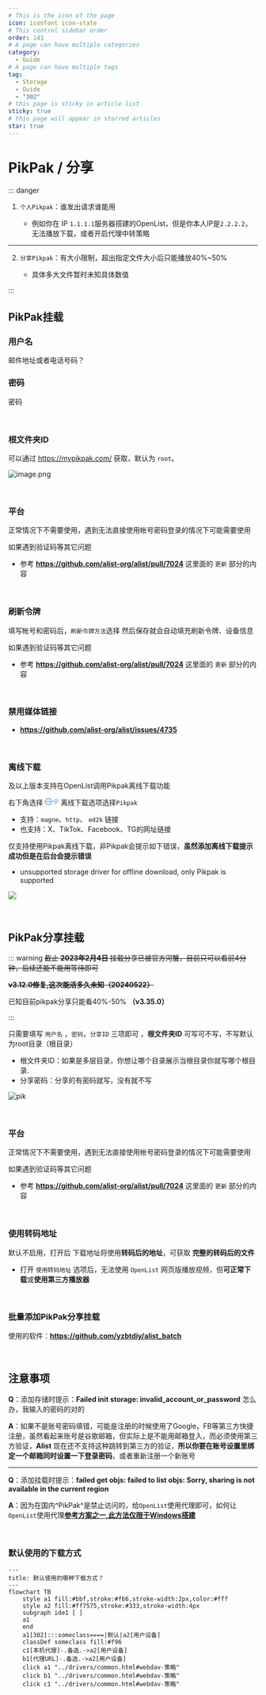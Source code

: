 ```yaml
---
# This is the icon of the page
icon: iconfont icon-state
# This control sidebar order
order: 141
# A page can have multiple categories
category:
  - Guide
# A page can have multiple tags
tag:
  - Storage
  - Guide
  - "302"
# this page is sticky in article list
sticky: true
# this page will appear in starred articles
star: true
---
```


# PikPak / 分享

::: danger

1. `个人Pikpak`：谁发出请求谁能用
   
   
   
   - 例如你在 IP `1.1.1.1`服务器搭建的OpenList，但是你本人IP是`2.2.2.2`，无法播放下载，或者开启代理中转策略

-----
2. `分享Pikpak`：有大小限制，超出指定文件大小后只能播放40%~50%

   

   - 具体多大文件暂时未知具体数值

:::



## **PikPak挂载**

### **用户名**

邮件地址或者电话号码？

### **密码**

密码

<br/>



### **根文件夹ID**

可以通过 https://mypikpak.com/ 获取，默认为 `root`。

![image.png](/img/drivers/pikpak.png)

<br/>



### **平台**

正常情况下不需要使用，遇到无法直接使用帐号密码登录的情况下可能需要使用

如果遇到验证码等其它问题

- 参考 **https://github.com/alist-org/alist/pull/7024** 这里面的 `更新` 部分的内容

<br/>



### **刷新令牌**

填写帐号和密码后，`刷新令牌方法`选择 <Badge text="Oauth2" type="info" vertical="middle" /> 然后保存就会自动填充刷新令牌、设备信息



如果遇到验证码等其它问题

- 参考 **https://github.com/alist-org/alist/pull/7024** 这里面的 `更新` 部分的内容

<br/>



### **禁用媒体链接**

- **https://github.com/alist-org/alist/issues/4735**

<br/>



### **离线下载**

<Badge text="v3.36.0" type="info" vertical="middle" /> 及以上版本支持在OpenList调用Pikpak离线下载功能

右下角选择  <span style="color: rgb(24, 144, 255);"><svg fill="none" stroke-width="0" xmlns="http://www.w3.org/2000/svg" viewBox="0 0 24 24" class="toolbar-toggle hope-icon hope-c-XNyZK hope-c-PJLV hope-c-PJLV-ifkxHPo-css" height="1em" width="1em" style="overflow: visible;"><path fill="currentColor" d="M7 14a2 2 0 100-4 2 2 0 000 4zM14 12a2 2 0 11-4 0 2 2 0 014 0zM17 14a2 2 0 100-4 2 2 0 000 4z"></path><path fill="currentColor" fill-rule="evenodd" d="M24 12c0 6.627-5.373 12-12 12S0 18.627 0 12 5.373 0 12 0s12 5.373 12 12zm-2 0c0 5.523-4.477 10-10 10S2 17.523 2 12 6.477 2 12 2s10 4.477 10 10z" clip-rule="evenodd"></path></svg></span><span style="color: rgb(24, 144, 255);"><svg fill="currentColor" stroke-width="0" xmlns="http://www.w3.org/2000/svg" viewBox="0 0 512 512" class="hope-icon hope-c-XNyZK hope-c-PJLV hope-c-PJLV-iipViGO-css" tips="offline_download" height="1em" width="1em" style="overflow: visible;"><path fill="none" stroke="currentColor" stroke-miterlimit="10" stroke-width="32" d="M421.83 293.82A144 144 0 00218.18 90.17M353.94 225.94a48 48 0 00-67.88-67.88"></path><path stroke-linecap="round" stroke-miterlimit="10" stroke-width="32" d="M192 464v-48M90.18 421.82l33.94-33.94M48 320h48"></path><path fill="none" stroke="currentColor" stroke-linejoin="round" stroke-width="32" d="M286.06 158.06L172.92 271.19a32 32 0 01-45.25 0L105 248.57a32 32 0 010-45.26L218.18 90.17M421.83 293.82L308.69 407a32 32 0 01-45.26 0l-22.62-22.63a32 32 0 010-45.26l113.13-113.17M139.6 169.98l67.88 67.89M275.36 305.75l67.89 67.88"></path> </svg></span> 离线下载选项选择`Pikpak`

- 支持：`magne`、`http`、 `ed2k` 链接
- 也支持：X、TikTok、Facebook、TG的网址链接

仅支持使用Pikpak离线下载，非Pikpak会提示如下错误，**虽然添加离线下载提示成功但是在后台会提示错误**

- unsupported storage driver for offline download, only Pikpak is supported

![](/img/drivers/offline_download_error.png)

<br/>



## **PikPak分享挂载**

::: warning
~~截止 **2023年2月4日** 挂载分享已被官方河蟹，目前只可以看前4分钟，后续还能不能用等待即可~~ 

~~**v3.12.0修复,这次能活多久未知（20240522）**~~

已知目前pikpak分享只能看40%-50% **（v3.35.0）**

:::


只需要填写  `用户名` ，`密码`，`分享ID` 三项即可 ，**根文件夹ID** 可写可不写，不写默认为root目录（根目录）

- 根文件夹ID：如果是多层目录，你想让哪个目录展示当根目录你就写哪个根目录.
- 分享密码：分享的有密码就写，没有就不写

![pik](/img/drivers/pik/pik1.png)

<br/>



### **平台**

正常情况下不需要使用，遇到无法直接使用帐号密码登录的情况下可能需要使用

如果遇到验证码等其它问题

- 参考 **https://github.com/alist-org/alist/pull/7024** 这里面的 `更新` 部分的内容

<br/>



### **使用转码地址**

默认不启用，打开后 下载地址将使用**转码后的地址**，可获取 **完整的转码后的文件**

- 打开 `使用转码地址` 选项后，无法使用 `OpenList` 网页版播放视频，但**可正常下载**或**使用第三方播放器**

<br/>



### **批量添加PikPak分享挂载**

使用的软件：**https://github.com/yzbtdiy/alist_batch**

<BiliBili bvid="BV1Ps4y1U7Zu" ratio="16:9" low-quality no-danmaku />

<br/>



## **注意事项**

**Q**：添加存储时提示：**Failed init storage: invalid_account_or_password** 怎么办，我输入的密码的对的

**A**：如果不是账号密码填错，可能是注册的时候使用了Google，FB等第三方快捷注册，虽然看起来账号是谷歌邮箱，但实际上是不能用邮箱登入，而必须使用第三方验证，**Alist** 现在还不支持这种跳转到第三方的验证，**所以你要在账号设置里绑定一个邮箱同时设置一下登录密码**，或者重新注册一个新账号

-----

**Q**：添加挂载时提示：**failed get objs: failed to list objs: Sorry, sharing is not available in the current region**

**A**：因为在国内^PikPak^是禁止访问的，给`OpenList`使用代理即可，如何让`OpenList`使用代理[**参考方案之一,此方法仅限于Windows搭建**](https://anwen-anyi.github.io/index/07-wenti.html#_41-alist%E5%A6%82%E4%BD%95-%E4%BD%BF%E7%94%A8-%E5%90%83%E5%88%B0-%E4%BB%A3%E7%90%86-proxy)

<br/>



### **默认使用的下载方式**

```mermaid
---
title: 默认使用的哪种下载方式？
---
flowchart TB
    style a1 fill:#bbf,stroke:#f66,stroke-width:2px,color:#fff
    style a2 fill:#ff7575,stroke:#333,stroke-width:4px
    subgraph ide1 [ ]
    a1
    end
    a1[302]:::someclass====|默认|a2[用户设备]
    classDef someclass fill:#f96
    c1[本机代理]-.备选.->a2[用户设备]
    b1[代理URL]-.备选.->a2[用户设备]
    click a1 "../drivers/common.html#webdav-策略"
    click b1 "../drivers/common.html#webdav-策略"
    click c1 "../drivers/common.html#webdav-策略"
```
